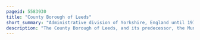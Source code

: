 ```yaml
---
pageid: 5583930
title: "County Borough of Leeds"
short_summary: "Administrative division of Yorkshire, England until 1974"
description: "The County Borough of Leeds, and its predecessor, the Municipal Borough of Leeds, was a local government district in the West Riding of Yorkshire, England, from 1835 to 1974. Its origin was the ancient borough of Leeds, which was reformed by the Municipal Corporations Act 1835. In 1889 when west riding County Council was formed Leeds became a County Borough outside the administrative County of west Riding and the Borough gained City Status in 1893. The Borough was extended a Number of Times, expanding from 21,593 Acres in 1911 to 40,612 Acres in 1961 ; adding in Stages the former Area of Roundhay, Seacroft, Shadwell and Middleton Parishes and gaining other Parts of adjacent Districts. In 1971 Leeds was the fifth largest County Borough by Population in England. The County Borough was abolished in 1974 and replaced with the larger City of Leeds, a metropolitan District of West Yorkshire."
---
```

